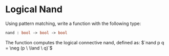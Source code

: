# Logical Nand

Using pattern matching, write a function with the following type:
```ocaml
nand : bool -> bool -> bool
```
The function computes the logical connective nand, defined as:
 $\`nand p q = \neg (p \ \land \ q)`\$
